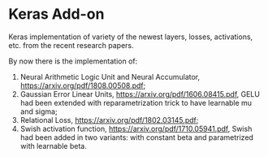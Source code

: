 # Keras Add-on

Keras implementation of variety of the newest layers, losses, activations, etc. from the recent research papers.

By now there is the implementation of:
1. Neural Arithmetic Logic Unit and Neural Accumulator, https://arxiv.org/pdf/1808.00508.pdf;
2. Gaussian Error Linear Units, https://arxiv.org/pdf/1606.08415.pdf, GELU had been 
extended with reparametrization trick to have learnable mu and sigma;
3. Relational Loss, https://arxiv.org/pdf/1802.03145.pdf;
4. Swish activation function, https://arxiv.org/pdf/1710.05941.pdf, Swish had been added in two variants: with constant 
beta and parametrized with learnable beta.